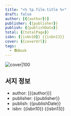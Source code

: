 ```yaml
---
title: "<% tp.file.title %>"
draft: false
author: [{{author}}]
publisher: {{publisher}}
publish: {{publishDate}}
total: {{totalPage}}
isbn: {{isbn10}} {{isbn13}}
cover: {{coverUrl}}
tags: 
  - 📚Book
---
```




![cover|100]({{coverUrl}})

## 서지 정보
- author: [{{author}}]
- publisher: {{publisher}}
- publish: {{publishDate}}
- isbn: {{isbn10}} {{isbn13}}